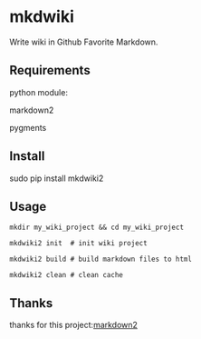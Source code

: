 mkdwiki
=======

Write wiki in Github Favorite Markdown.

Requirements
------------

python module:

  markdown2
  
  pygments

Install
-------

sudo pip install mkdwiki2

Usage
-----

```
mkdir my_wiki_project && cd my_wiki_project

mkdwiki2 init  # init wiki project

mkdwiki2 build # build markdown files to html

mkdwiki2 clean # clean cache
```

Thanks
------

thanks for this project:[markdown2](https://github.com/trentm/python-markdown2)
